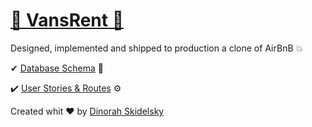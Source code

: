 [<h1 class="border bottom">📌 VansRent 🚐 </h1>](https://vansrent.herokuapp.com/)

Designed, implemented and shipped to production a clone of AirBnB 💥

✔ [Database Schema](https://docs.google.com/spreadsheets/d/16SEf1nzSzAgNG_4DRHfX_ObdJ76RKk4_SVoQtMXBFSw/edit?usp=sharing) 🔑

✔️ [User Stories & Routes](https://docs.google.com/spreadsheets/d/19shDnp8KmOH3hh97TjsgPTb2ic4Xd__SqoJiBD-72MM/edit?usp=sharing) ⚙️


Created whit ♥ by [Dinorah Skidelsky](https://github.com/DinorahSkidelsky)

